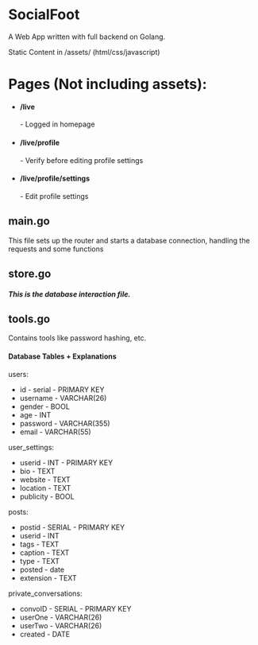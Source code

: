 # SocialFoot
A Web App written with full backend on Golang.

Static Content in /assets/ (html/css/javascript)
<h1>Pages (Not including assets):</h1>
<ul>
    <li><h4>/live</h4> - Logged in homepage</li>
    <li><h4>/live/profile</h4> - Verify before editing profile settings</li>
    <li><h4>/live/profile/settings</h4> - Edit profile settings</li>
</ul>
<h2>main.go</h2>
<p>This file sets up the router and starts a database connection, handling the requests and some functions</p>

<h2>store.go</h2>
<h5>This is the database interaction file.</h5>

<h2>tools.go</h2>
<p>Contains tools like password hashing, etc.</p>




<h4>Database Tables + Explanations</h4>
<p> users:
    <ul>
        <li>id - serial - PRIMARY KEY</li>
        <li>username - VARCHAR(26)</li> 
        <li>gender - BOOL</li>
        <li>age - INT</li>
        <li>password - VARCHAR(355)</li>
        <li>email - VARCHAR(55)</li>
    </ul>
</p>
<p>user_settings:
    <ul>
        <li>userid - INT - PRIMARY KEY</li>
        <li>bio - TEXT</li>
        <li>website - TEXT</li>
        <li>location - TEXT</li>
        <li>publicity - BOOL</li>
    </ul>
</p>
<p>posts:
    <ul>
        <li>postid - SERIAL - PRIMARY KEY</li>
        <li>userid - INT</li>
        <li>tags - TEXT</li>
        <li>caption - TEXT</li>
        <li>type - TEXT</li>
        <li>posted - date</li>
        <li>extension - TEXT</li>
    </ul>
</p>
<p>private_conversations:
    <ul>
        <li>convoID - SERIAL - PRIMARY KEY</li>
        <li>userOne - VARCHAR(26)</li>
        <li>userTwo - VARCHAR(26)</li>
        <li>created - DATE</li>
    </ul>
</p>